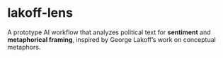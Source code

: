 # lakoff-lens
A prototype AI workflow that analyzes political text for **sentiment** and **metaphorical framing**, inspired by George Lakoff’s work on conceptual metaphors.
